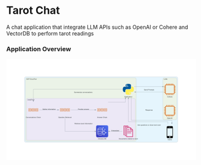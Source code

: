 # Tarot Chat

A chat application that integrate LLM APIs such as OpenAI or Cohere and VectorDB to perform tarot readings

### Application Overview

![Tarot Chat](./diagrams_image.png)
